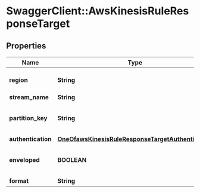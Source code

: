 # SwaggerClient::AwsKinesisRuleResponseTarget

## Properties
Name | Type | Description | Notes
------------ | ------------- | ------------- | -------------
**region** | **String** | The region is which AWS Kinesis is hosted. See the &lt;a href&#x3D;\&quot;https://docs.aws.amazon.com/general/latest/gr/rande.html#lambda_region\&quot;&gt;AWS documentation&lt;/a&gt; for more detail. | 
**stream_name** | **String** | The name of your AWS Kinesis Stream. | 
**partition_key** | **String** | The AWS Kinesis partition key. The partition key is used by Kinesis to route messages to one of the stream shards. See this &lt;a href&#x3D;\&quot;https://knowledge.ably.com/what-is-the-format-of-the-routingkey-for-an-amqp-or-kinesis-reactor-rule\&quot;&gt;Ably knowledge base article&lt;/a&gt; for details. | 
**authentication** | [**OneOfawsKinesisRuleResponseTargetAuthentication**](OneOfawsKinesisRuleResponseTargetAuthentication.md) |  | 
**enveloped** | **BOOLEAN** | Messages delivered through Reactor are wrapped in an Ably envelope by default that contains metadata about the message and its payload. The form of the envelope depends on whether it is part of a Webhook/Function or a Queue/Firehose rule. For everything besides Webhooks, you can ensure you only get the raw payload by unchecking \&quot;Enveloped\&quot; when setting up the rule. | [optional] 
**format** | **String** | JSON provides a text-based encoding. | 

